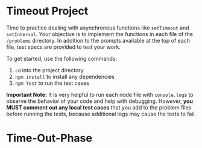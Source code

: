 # Timeout Project

Time to practice dealing with asynchronous functions like `setTimeout` and
`setInterval`. Your objective is to implement the functions in each file
of the `/problems` directory. In addition to the prompts available at the
top of each file, test specs are provided to test your work.

To get started, use the following commands:

1. `cd` into the project directory
2. `npm install` to install any dependencies
3. `npm test` to run the test cases

**Important Note:**
It is very helpful to run each node file with `console.log`s to observe the
behavior of your code and help with debugging. However, **you MUST comment out
any local test cases** that you add to the problem files before running the
tests, because additional logs may cause the tests to fail.
# Time-Out-Phase
